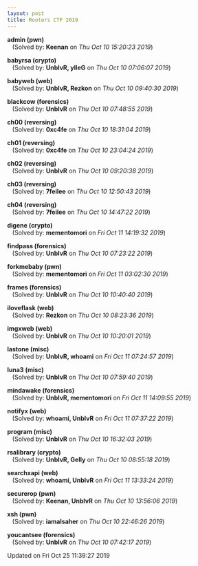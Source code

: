 ```yaml
---
layout: post
title: Rooters CTF 2019
---
```


<!--break-->

**admin (pwn)**  
&nbsp;&nbsp;&nbsp;(Solved by: **Keenan** on _Thu Oct 10 15:20:23 2019_)  
  
**babyrsa (crypto)**  
&nbsp;&nbsp;&nbsp;(Solved by: **UnblvR, ylleG** on _Thu Oct 10 07:06:07 2019_)  
  
**babyweb (web)**  
&nbsp;&nbsp;&nbsp;(Solved by: **UnblvR, Rezkon** on _Thu Oct 10 09:40:30 2019_)  
  
**blackcow (forensics)**  
&nbsp;&nbsp;&nbsp;(Solved by: **UnblvR** on _Thu Oct 10 07:48:55 2019_)  
  
**ch00 (reversing)**  
&nbsp;&nbsp;&nbsp;(Solved by: **0xc4fe** on _Thu Oct 10 18:31:04 2019_)  
  
**ch01 (reversing)**  
&nbsp;&nbsp;&nbsp;(Solved by: **0xc4fe** on _Thu Oct 10 23:04:24 2019_)  
  
**ch02 (reversing)**  
&nbsp;&nbsp;&nbsp;(Solved by: **UnblvR** on _Thu Oct 10 09:20:38 2019_)  
  
**ch03 (reversing)**  
&nbsp;&nbsp;&nbsp;(Solved by: **7feilee** on _Thu Oct 10 12:50:43 2019_)  
  
**ch04 (reversing)**  
&nbsp;&nbsp;&nbsp;(Solved by: **7feilee** on _Thu Oct 10 14:47:22 2019_)  
  
**digene (crypto)**  
&nbsp;&nbsp;&nbsp;(Solved by: **mementomori** on _Fri Oct 11 14:19:32 2019_)  
  
**findpass (forensics)**  
&nbsp;&nbsp;&nbsp;(Solved by: **UnblvR** on _Thu Oct 10 07:23:22 2019_)  
  
**forkmebaby (pwn)**  
&nbsp;&nbsp;&nbsp;(Solved by: **mementomori** on _Fri Oct 11 03:02:30 2019_)  
  
**frames (forensics)**  
&nbsp;&nbsp;&nbsp;(Solved by: **UnblvR** on _Thu Oct 10 10:40:40 2019_)  
  
**iloveflask (web)**  
&nbsp;&nbsp;&nbsp;(Solved by: **Rezkon** on _Thu Oct 10 08:23:36 2019_)  
  
**imgxweb (web)**  
&nbsp;&nbsp;&nbsp;(Solved by: **UnblvR** on _Thu Oct 10 10:20:01 2019_)  
  
**lastone (misc)**  
&nbsp;&nbsp;&nbsp;(Solved by: **UnblvR, whoami** on _Fri Oct 11 07:24:57 2019_)  
  
**luna3 (misc)**  
&nbsp;&nbsp;&nbsp;(Solved by: **UnblvR** on _Thu Oct 10 07:59:40 2019_)  
  
**mindawake (forensics)**  
&nbsp;&nbsp;&nbsp;(Solved by: **UnblvR, mementomori** on _Fri Oct 11 14:09:55 2019_)  
  
**notifyx (web)**  
&nbsp;&nbsp;&nbsp;(Solved by: **whoami, UnblvR** on _Fri Oct 11 07:37:22 2019_)  
  
**program (misc)**  
&nbsp;&nbsp;&nbsp;(Solved by: **UnblvR** on _Thu Oct 10 16:32:03 2019_)  
  
**rsalibrary (crypto)**  
&nbsp;&nbsp;&nbsp;(Solved by: **UnblvR, Gelly** on _Thu Oct 10 08:55:18 2019_)  
  
**searchxapi (web)**  
&nbsp;&nbsp;&nbsp;(Solved by: **whoami, UnblvR** on _Fri Oct 11 13:33:24 2019_)  
  
**securerop (pwn)**  
&nbsp;&nbsp;&nbsp;(Solved by: **Keenan, UnblvR** on _Thu Oct 10 13:56:06 2019_)  
  
**xsh (pwn)**  
&nbsp;&nbsp;&nbsp;(Solved by: **iamalsaher** on _Thu Oct 10 22:46:26 2019_)  
  
**youcantsee (forensics)**  
&nbsp;&nbsp;&nbsp;(Solved by: **UnblvR** on _Thu Oct 10 07:42:17 2019_)  
  


Updated on Fri Oct 25 11:39:27 2019
